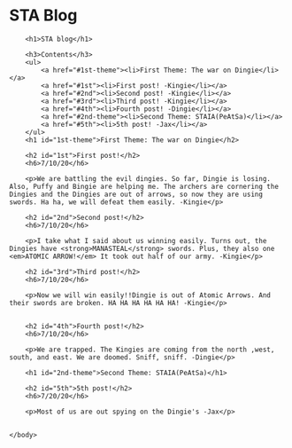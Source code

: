 # STA Blog

<html>
    <head>
        <meta charset="utf-8">
        <title id="top">STA Blog</title>
    </head>
    <body>
        
        <h1>STA blog</h1>

        <h3>Contents</h3>
        <ul>
            <a href="#1st-theme"><li>First Theme: The war on Dingie</li></a>
            <a href="#1st"><li>First post! -Kingie</li></a>
            <a href="#2nd"><li>Second post! -Kingie</li></a>
            <a href="#3rd"><li>Third post! -Kingie</li></a>
            <a href="#4th"><li>Fourth post! -Dingie</li></a>
            <a href="#2nd-theme"><li>Second Theme: STAIA(PeAtSa)</li></a>
            <a href="#5th"><li>5th post! -Jax</li></a>
        </ul>
        <h1 id="1st-theme">First Theme: The war on Dingie</h2>
        
        <h2 id="1st">First post!</h2>
        <h6>7/10/20</h6>
        
        <p>We are battling the evil dingies. So far, Dingie is losing. Also, Puffy and Bingie are helping me. The archers are cornering the Dingies and the Dingies are out of arrows, so now they are using swords. Ha ha, we will defeat them easily. -Kingie</p>
        
        <h2 id="2nd">Second post!</h2>
        <h6>7/10/20</h6>
        
        <p>I take what I said about us winning easily. Turns out, the Dingies have <strong>MANASTEAL</strong> swords. Plus, they also one <em>ATOMIC ARROW!</em> It took out half of our army. -Kingie</p>
        
        <h2 id="3rd">Third post!</h2>
        <h6>7/10/20</h6>
        
        <p>Now we will win easily!!Dingie is out of Atomic Arrows. And their swords are broken. HA HA HA HA HA HA! -Kingie</p>
        
        
        <h2 id="4th">Fourth post!</h2>
        <h6>7/10/20</h6>
        
        <p>We are trapped. The Kingies are coming from the north ,west, south, and east. We are doomed. Sniff, sniff. -Dingie</p>
        
        <h1 id="2nd-theme">Second Theme: STAIA(PeAtSa)</h1>
        
        <h2 id="5th">5th post!</h2>
        <h6>7/20/20</h6>
        
        <p>Most of us are out spying on the Dingie's -Jax</p>       
        
        
    </body>
</html>
